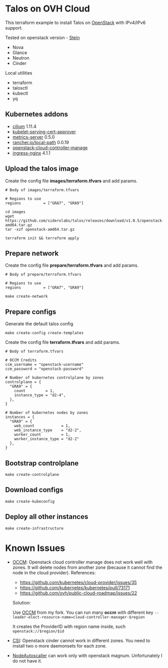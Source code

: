 # Talos on OVH Cloud

This terraform example to install Talos on [OpenStack](https://www.ovhcloud.com/en-ie/) with IPv4/IPv6 support.

Tested on openstack version - [Stein](https://docs.openstack.org/stein/index.html)
* Nova
* Glance
* Neutron
* Cinder

Local utilities

* terraform
* talosctl
* kubectl
* yq

## Kubernetes addons

* [cilium](https://github.com/cilium/cilium) 1.11.4
* [kubelet-serving-cert-approver](https://github.com/alex1989hu/kubelet-serving-cert-approver)
* [metrics-server](https://github.com/kubernetes-sigs/metrics-server) 0.5.0
* [rancher.io/local-path](https://github.com/rancher/local-path-provisioner) 0.0.19
* [openstack-cloud-controller-manage](https://github.com/sergelogvinov/cloud-provider-openstack)
* [ingress-nginx](https://kubernetes.github.io/ingress-nginx/) 4.1.1

## Upload the talos image

Create the config file **images/terraform.tfvars** and add params.

```hcl
# Body of images/terraform.tfvars

# Regions to use
regions          = ["GRA7", "GRA9"]
```

```shell
cd images
wget https://github.com/siderolabs/talos/releases/download/v1.0.5/openstack-amd64.tar.gz
tar -xzf openstack-amd64.tar.gz

terraform init && terraform apply
```

## Prepare network

Create the config file **prepare/terraform.tfvars** and add params.

```hcl
# Body of prepare/terraform.tfvars

# Regions to use
regions          = ["GRA7", "GRA9"]
```

```shell
make create-network
```

## Prepare configs

Generate the default talos config

```shell
make create-config create-templates
```

Create the config file **terraform.tfvars** and add params.

```hcl
# Body of terraform.tfvars

# OCCM Credits
ccm_username = "openstack-username"
ccm_password = "openstack-password"

# Number of kubernetes controlplane by zones
controlplane = {
  "GRA9" = {
    count         = 1,
    instance_type = "d2-4",
  },
}

# Number of kubernetes nodes by zones
instances = {
  "GRA9" = {
    web_count            = 1,
    web_instance_type    = "d2-2",
    worker_count         = 1,
    worker_instance_type = "d2-2"
  },
}

```

## Bootstrap controlplane

```shell
make create-controlplane
```

## Download configs

```shell
make create-kubeconfig
```

## Deploy all other instances

```shell
make create-infrastructure
```

# Known Issues

* [OCCM](https://github.com/kubernetes/cloud-provider-openstack/blob/master/docs/openstack-cloud-controller-manager/using-openstack-cloud-controller-manager.md): Openstack cloud controller manage does not work well with zones.
  It will delete nodes from another zone (because it cannot find the node in the cloud provider).
  References:
  * https://github.com/kubernetes/cloud-provider/issues/35
  * https://github.com/kubernetes/kubernetes/pull/73171
  * https://github.com/ovh/public-cloud-roadmap/issues/22

  Solution:

  Use [OCCM](https://github.com/sergelogvinov/cloud-provider-openstack/tree/multi-ccm) from my fork. You can run many **occm** with different key ```--leader-elect-resource-name=cloud-controller-manager-$region```

  It creates the ProviderID with region name inside, such ```openstack://$region/$id```

* [CSI](https://github.com/kubernetes/cloud-provider-openstack/blob/master/docs/cinder-csi-plugin/using-cinder-csi-plugin.md): Openstack cinder cannot work in different zones.
  You need to install two o more daemonsets for each zone.
* [NodeAutoscaller](https://github.com/kubernetes/autoscaler/tree/master/cluster-autoscaler/cloudprovider/magnum) can work only with openstack magnum.
  Unfortunately I do not have it.
